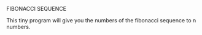 FIBONACCI SEQUENCE

This tiny program will give you the numbers of the fibonacci sequence to n numbers. 
